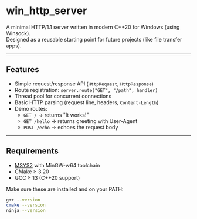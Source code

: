 # win_http_server

A minimal HTTP/1.1 server written in modern C++20 for Windows (using Winsock).  
Designed as a reusable starting point for future projects (like file transfer apps).

---

## Features
- Simple request/response API (`HttpRequest`, `HttpResponse`)
- Route registration: `server.route("GET", "/path", handler)`
- Thread pool for concurrent connections
- Basic HTTP parsing (request line, headers, `Content-Length`)
- Demo routes:
  - `GET /` → returns "It works!"
  - `GET /hello` → returns greeting with User-Agent
  - `POST /echo` → echoes the request body

---

## Requirements
- [MSYS2](https://www.msys2.org/) with MinGW-w64 toolchain
- CMake ≥ 3.20
- GCC ≥ 13 (C++20 support)

Make sure these are installed and on your PATH:
```bash
g++ --version
cmake --version
ninja --version
